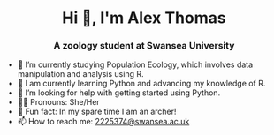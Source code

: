 <h1 align="center">Hi 👋, I'm Alex Thomas</h1>
<h3 align="center">A zoology student at Swansea University </h3>

- 🌱 I’m currently studying Population Ecology, which involves data manipulation and analysis using R.  
- 📖 I am currently learning Python and advancing my knowledge of R. 
- 🤔 I’m looking for help with getting started using Python.
- 🦹‍♀️ Pronouns: She/Her
- 🏹 Fun fact: In my spare time I am an archer!
- 📫 How to reach me: 2225374@swansea.ac.uk


